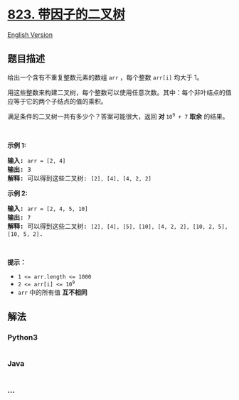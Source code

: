 # [823. 带因子的二叉树](https://leetcode.cn/problems/binary-trees-with-factors)

[English Version](/solution/0800-0899/0823.Binary%20Trees%20With%20Factors/README_EN.md)

## 题目描述

<!-- 这里写题目描述 -->

<p>给出一个含有不重复整数元素的数组 <code>arr</code> ，每个整数 <code>arr[i]</code> 均大于 1。</p>

<p>用这些整数来构建二叉树，每个整数可以使用任意次数。其中：每个非叶结点的值应等于它的两个子结点的值的乘积。</p>

<p>满足条件的二叉树一共有多少个？答案可能很大，返回<strong> 对 </strong><code>10<sup>9</sup> + 7</code> <strong>取余</strong> 的结果。</p>

<p>&nbsp;</p>

<p><strong>示例 1:</strong></p>

<pre>
<strong>输入:</strong> <code>arr = [2, 4]</code>
<strong>输出:</strong> 3
<strong>解释:</strong> 可以得到这些二叉树: <code>[2], [4], [4, 2, 2]</code></pre>

<p><strong>示例 2:</strong></p>

<pre>
<strong>输入:</strong> <code>arr = [2, 4, 5, 10]</code>
<strong>输出:</strong> <code>7</code>
<strong>解释:</strong> 可以得到这些二叉树: <code>[2], [4], [5], [10], [4, 2, 2], [10, 2, 5], [10, 5, 2]</code>.</pre>

<p>&nbsp;</p>

<p><strong>提示：</strong></p>

<ul>
	<li><code>1 &lt;= arr.length &lt;= 1000</code></li>
	<li><code>2 &lt;= arr[i] &lt;= 10<sup>9</sup></code></li>
	<li><code>arr</code> 中的所有值 <strong>互不相同</strong></li>
</ul>

## 解法

<!-- 这里可写通用的实现逻辑 -->

<!-- tabs:start -->

### **Python3**

<!-- 这里可写当前语言的特殊实现逻辑 -->

```python

```

### **Java**

<!-- 这里可写当前语言的特殊实现逻辑 -->

```java

```

### **...**

```

```

<!-- tabs:end -->
